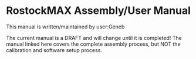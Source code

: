 RostockMAX Assembly/User Manual
==========

This manual is written/maintained by user:Geneb

The current manual is a DRAFT and will change until it is completed!
The manual linked here covers the complete assembly process, but NOT the 
calibration and software setup process.

